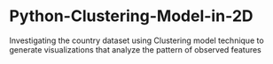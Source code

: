 # Python-Clustering-Model-in-2D
Investigating the country dataset using Clustering model technique to generate visualizations that analyze the pattern of observed features

